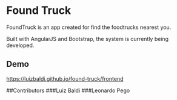 # Found Truck
FoundTruck is an app created for find the foodtrucks nearest you.

Built with AngularJS and Bootstrap, the system is currently being developed.

## Demo
https://luizbaldi.github.io/found-truck/frontend

##Contributors
###Luiz Baldi
###Leonardo Pego
